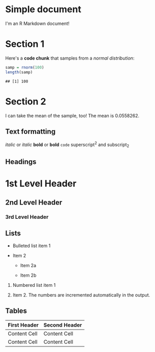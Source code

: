 Simple document
================

I'm an R Markdown document!

Section 1
=========

Here's a **code chunk** that samples from a *normal distribution*:

``` r
samp = rnorm(100)
length(samp)
```

    ## [1] 100

Section 2
=========

I can take the mean of the sample, too! The mean is 0.0558262.

Text formatting
---------------

*italic* or *italic* **bold** or **bold** `code` superscript<sup>2</sup> and subscript<sub>2</sub>

Headings
--------

1st Level Header
================

2nd Level Header
----------------

### 3rd Level Header

Lists
-----

-   Bulleted list item 1

-   Item 2

    -   Item 2a

    -   Item 2b

1.  Numbered list item 1

2.  Item 2. The numbers are incremented automatically in the output.

Tables
------

| First Header | Second Header |
|--------------|---------------|
| Content Cell | Content Cell  |
| Content Cell | Content Cell  |

